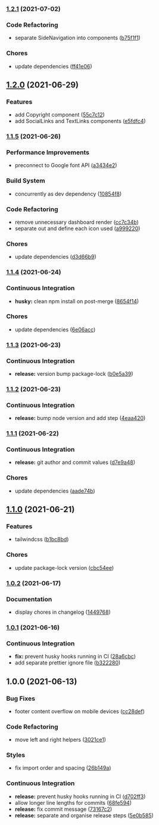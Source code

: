 ### [1.2.1](https://github.com/Joshua-Booth/creact/compare/v1.2.0...v1.2.1) (2021-07-02)


### Code Refactoring

* separate SideNavigation into components ([b75f1f1](https://github.com/Joshua-Booth/creact/commit/b75f1f171147ba8786e731c5db7603784a264de0))


### Chores

* update dependencies ([ff41e06](https://github.com/Joshua-Booth/creact/commit/ff41e06ad0252cc82d15d807c666435c6cc45a03))

## [1.2.0](https://github.com/Joshua-Booth/creact/compare/v1.1.5...v1.2.0) (2021-06-29)


### Features

* add Copyright component ([55c7c12](https://github.com/Joshua-Booth/creact/commit/55c7c1215a1b9d76a89c95f759f358de92eea10d))
* add SocialLinks and TextLinks components ([e5fdfc4](https://github.com/Joshua-Booth/creact/commit/e5fdfc44ed859776b8056e47c0f5fd1970f04bda))

### [1.1.5](https://github.com/Joshua-Booth/creact/compare/v1.1.4...v1.1.5) (2021-06-26)


### Performance Improvements

* preconnect to Google font API ([a3434e2](https://github.com/Joshua-Booth/creact/commit/a3434e284fcf9bd5edf6770e10aa9ad65aa35932))


### Build System

* concurrently as dev dependency ([10854f8](https://github.com/Joshua-Booth/creact/commit/10854f828b2d39efc0b1a6b4cd6927d7420ab92b))


### Code Refactoring

* remove unnecessary dashboard render ([cc7c34b](https://github.com/Joshua-Booth/creact/commit/cc7c34b3d18b3832c4513a31f40271709dfc04d0))
* separate out and define each icon used ([a999220](https://github.com/Joshua-Booth/creact/commit/a999220dd973a0d0d1d5ff5feff7a46bdc6b830d))


### Chores

* update dependencies ([d3d66b9](https://github.com/Joshua-Booth/creact/commit/d3d66b97a7e75077d45ff2dbfd7253fc78827540))

### [1.1.4](https://github.com/Joshua-Booth/creact/compare/v1.1.3...v1.1.4) (2021-06-24)


### Continuous Integration

* **husky:** clean npm install on post-merge ([8654f14](https://github.com/Joshua-Booth/creact/commit/8654f14c5625fd37a698063d5f06c2bb21385eed))


### Chores

* update dependencies ([6e06acc](https://github.com/Joshua-Booth/creact/commit/6e06accf6dbf151a44eaf16cc2e4fa625923e848))

### [1.1.3](https://github.com/Joshua-Booth/creact/compare/v1.1.2...v1.1.3) (2021-06-23)


### Continuous Integration

* **release:** version bump package-lock ([b0e5a39](https://github.com/Joshua-Booth/creact/commit/b0e5a397865415e73252892f976bd1726bfbd7ef))

### [1.1.2](https://github.com/Joshua-Booth/creact/compare/v1.1.1...v1.1.2) (2021-06-23)


### Continuous Integration

* **release:** bump node version and add step ([4eaa420](https://github.com/Joshua-Booth/creact/commit/4eaa420bc1025ade15c63a6cf6e5fd8ed0c4df70))

### [1.1.1](https://github.com/Joshua-Booth/creact/compare/v1.1.0...v1.1.1) (2021-06-22)


### Continuous Integration

* **release:** git author and commit values ([d7e9a48](https://github.com/Joshua-Booth/creact/commit/d7e9a4893e6b7d4b4a322be59515d0e8a24def4f))


### Chores

* update dependencies ([aade74b](https://github.com/Joshua-Booth/creact/commit/aade74bf89c0f39b54407a6a9022a4289fc3deb3))

## [1.1.0](https://github.com/Joshua-Booth/creact/compare/v1.0.2...v1.1.0) (2021-06-21)


### Features

* tailwindcss ([b1bc8bd](https://github.com/Joshua-Booth/creact/commit/b1bc8bdaef3c2389b02d3e6e82aac24ba15118af))


### Chores

* update package-lock version ([cbc54ee](https://github.com/Joshua-Booth/creact/commit/cbc54ee4c8baa4d6676f4bccc6a4525c7c8a1c09))

### [1.0.2](https://github.com/Joshua-Booth/creact/compare/v1.0.1...v1.0.2) (2021-06-17)


### Documentation

* display chores in changelog ([1449768](https://github.com/Joshua-Booth/creact/commit/1449768d535c3745c401df4531a2e5288a8d29a3))

### [1.0.1](https://github.com/Joshua-Booth/creact/compare/v1.0.0...v1.0.1) (2021-06-16)


### Continuous Integration

* **fix:** prevent husky hooks running in CI ([28a6cbc](https://github.com/Joshua-Booth/creact/commit/28a6cbc9f64fdc1a25adf87cedf2fa727b63c3de))
* add separate prettier ignore file ([b322280](https://github.com/Joshua-Booth/creact/commit/b3222800f6d619dd71ab99fbf2b3ed87a8914358))

## 1.0.0 (2021-06-13)


### Bug Fixes

* footer content overflow on mobile devices ([cc28def](https://github.com/Joshua-Booth/creact/commit/cc28def2c32d1eab654f82ff6664476e70e71999))


### Code Refactoring

* move left and right helpers ([3021ce1](https://github.com/Joshua-Booth/creact/commit/3021ce1dfb0a1f42ebeeb882ab6ac70c8b2cd802))


### Styles

* fix import order and spacing ([26b149a](https://github.com/Joshua-Booth/creact/commit/26b149ad8ade8d46cd5afaa44c181f7b4b953437))


### Continuous Integration

* **release:** prevent husky hooks running in CI ([d702ff3](https://github.com/Joshua-Booth/creact/commit/d702ff31b09c8a13856af050606cac8180611d36))
* allow longer line lengths for commits ([68fe594](https://github.com/Joshua-Booth/creact/commit/68fe594cc548b9890fea916a6e73ce12f87d62c8))
* **release:** fix commit message ([73167c2](https://github.com/Joshua-Booth/creact/commit/73167c26c5bcfbc49a3d7fa37acf300a028ff003))
* **release:** separate and organise release steps ([5e0b585](https://github.com/Joshua-Booth/creact/commit/5e0b5855c7d983ea0a70001d47fa0a598ee60384))
